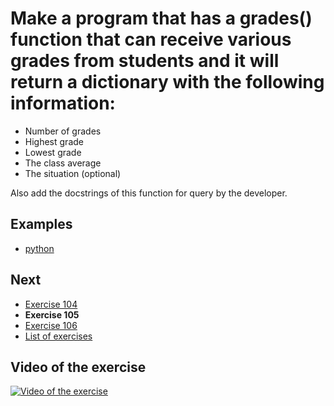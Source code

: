 # Make a program that has a grades() function that can receive various grades from students and it will return a dictionary with the following information:

- Number of grades
- Highest grade
- Lowest grade
- The class average
- The situation (optional)

Also add the docstrings of this function for query by the developer.

## Examples

- [python](python)

## Next

- [Exercise 104](../104)
- **Exercise 105**
- [Exercise 106](../106)
- [List of exercises](../)

## Video of the exercise

[![Video of the exercise](https://img.youtube.com/vi/Kbs97l38vVQ/maxresdefault.jpg)](https://youtu.be/Kbs97l38vVQ)
